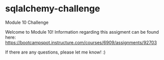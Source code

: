 # sqlalchemy-challenge
Module 10 Challenge

Welcome to Module 10! Information regarding this assigment can be found here: https://bootcampspot.instructure.com/courses/6909/assignments/92703

If there are any questions, please let me know! :)
